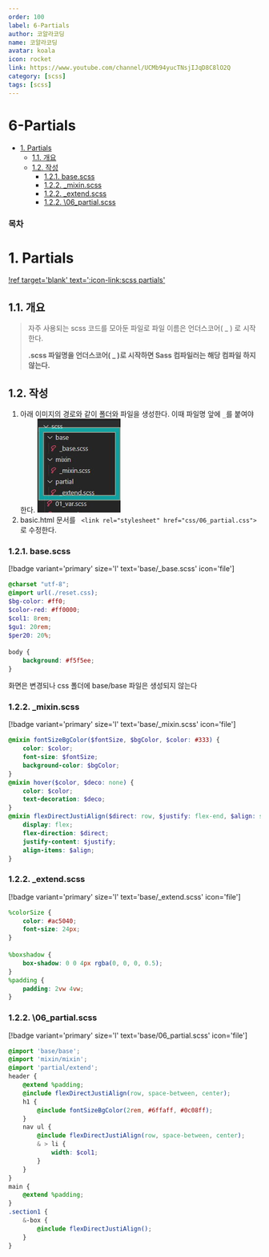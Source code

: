 ```yaml
---
order: 100
label: 6-Partials
author: 코알라코딩
name: 코알라코딩
avatar: koala
icon: rocket
link: https://www.youtube.com/channel/UCMb94yucTNsjIJqD8C8lO2Q
category: [scss]
tags: [scss]
---
```


# 6-Partials <!-- omit in toc -->

- [1. Partials](#1-partials)
  - [1.1. 개요](#11-개요)
  - [1.2. 작성](#12-작성)
    - [1.2.1. base.scss](#121-basescss)
    - [1.2.2. \_mixin.scss](#122-_mixinscss)
    - [1.2.2. \_extend.scss](#122-_extendscss)
    - [1.2.2. \\06\_partial.scss](#122-06_partialscss)

### 목차 <!-- omit in toc -->

# 1. Partials

[!ref target='blank' text=':icon-link:scss partials'](https://sass-lang.com/guide/#partials)

## 1.1. 개요

> 자주 사용되는 scss 코드를 모아둔 파일로 파일 이름은 언더스코어( \_ ) 로 시작한다.
>
> **.scss 파일명을 언더스코어( \_ )로 시작하면 Sass 컴파일러는 해당 컴파일 하지 않는다.**

## 1.2. 작성

1. 아래 이미지의 경로와 같이 폴더와 파일을 생성한다. 이때 파일명 앞에 `_`를 붙여야 한다.
   ![alt](./files/10-01_521.jpg)
2. basic.html 문서를 ` <link rel="stylesheet" href="css/06_partial.css">` 로 수정한다.

### 1.2.1. base.scss

[!badge variant='primary' size='l' text='base/_base.scss' icon='file']

```scss #
@charset "utf-8";
@import url(./reset.css);
$bg-color: #ff0;
$color-red: #ff0000;
$col1: 8rem;
$gu1: 20rem;
$per20: 20%;

body {
	background: #f5f5ee;
}
```

화면은 변경되나 css 폴더에 base/base 파일은 생성되지 않는다

### 1.2.2. \_mixin.scss

[!badge variant='primary' size='l' text='base/_mixin.scss' icon='file']

```scss #
@mixin fontSizeBgColor($fontSize, $bgColor, $color: #333) {
	color: $color;
	font-size: $fontSize;
	background-color: $bgColor;
}
@mixin hover($color, $deco: none) {
	color: $color;
	text-decoration: $deco;
}
@mixin flexDirectJustiAlign($direct: row, $justify: flex-end, $align: stretch) {
	display: flex;
	flex-direction: $direct;
	justify-content: $justify;
	align-items: $align;
}
```

### 1.2.2. \_extend.scss

[!badge variant='primary' size='l' text='base/_extend.scss' icon='file']

```scss #
%colorSize {
	color: #ac5040;
	font-size: 24px;
}

%boxshadow {
	box-shadow: 0 0 4px rgba(0, 0, 0, 0.5);
}
%padding {
	padding: 2vw 4vw;
}
```

### 1.2.2. \06_partial.scss

[!badge variant='primary' size='l' text='base/06_partial.scss' icon='file']

```scss #
@import 'base/base';
@import 'mixin/mixin';
@import 'partial/extend';
header {
	@extend %padding;
	@include flexDirectJustiAlign(row, space-between, center);
	h1 {
		@include fontSizeBgColor(2rem, #6ffaff, #0c08ff);
	}
	nav ul {
		@include flexDirectJustiAlign(row, space-between, center);
		& > li {
			width: $col1;
		}
	}
}
main {
	@extend %padding;
}
.section1 {
	&-box {
		@include flexDirectJustiAlign();
	}
}
```
